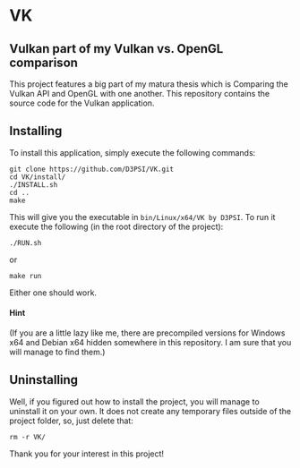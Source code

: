 # VK
## Vulkan part of my Vulkan vs. OpenGL comparison

This project features a big part of my matura thesis which is Comparing the Vulkan API and OpenGL with one another. This repository contains the source code for the Vulkan application.

## Installing

To install this application, simply execute the following commands:

    git clone https://github.com/D3PSI/VK.git
    cd VK/install/
    ./INSTALL.sh
    cd ..
    make

This will give you the executable in `bin/Linux/x64/VK by D3PSI`. 
To run it execute the following (in the root directory of the project):

    ./RUN.sh

or

    make run

Either one should work.

#### Hint
(If you are a little lazy like me, there are precompiled versions for Windows x64 and Debian x64 hidden somewhere in this repository. I am sure that you will manage to find them.)

## Uninstalling

Well, if you figured out how to install the project, you will manage to uninstall it on your own. It does not create any temporary files outside of the project folder, so, just delete that:

    rm -r VK/

Thank you for your interest in this project!